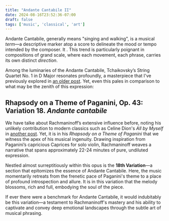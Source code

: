 ```yaml
---
title: "Andante Cantabile II"
date: 2024-08-16T23:52:36-07:00
draft: false
tags: ['music', 'classical', 'art']
---
```


Andante Cantabile, generally means "singing and walking", is a musical *term*—a descriptive marker atop a score to delineate the mood or tempo intended by the composer. It . This trend is particularly poignant in compositions of grand scale, where each movement, each phrase, carries its own distinct *direction*.

Among the luminaries of the Andante Cantabile, Tchaikovsky’s String Quartet No. 1 in D Major resonates profoundly, a masterpiece that I've previously explored in [an older post](). Yet, even this pales in comparison to what may be the zenith of this expression:

## Rhapsody on a Theme of Paganini, Op. 43: Variation 18. *Andante cantabile*

We have talke about Rachmaninoff’s extensive influence before, noting his unlikely contribution to modern classics such as Celine Dion's *All by Myself* in [another post](). Yet, it is in his *Rhapsody on a Theme of Paganini* that we witness the apex of his musical ingenuity. Drawing inspiration from Paganini’s capricious Caprices for solo violin, Rachmaninoff weaves a narrative that spans approximately 22-24 minutes of pure, undiluted expression.

Nestled almost surreptitiously within this opus is the **18th Variation**—a section that epitomizes the essence of Andante Cantabile. Here, the music momentarily retreats from the frenetic pace of Paganini's theme to a place of profound introspection and allure. It is in this variation that the melody blossoms, rich and full, embodying the soul of the piece.

If ever there were a benchmark for Andante Cantabile, it would indubitably be this variation—a testament to Rachmaninoff's mastery and his ability to captivate and convey deep emotional landscapes through the subtle art of musical phrasing.
